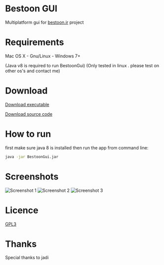 # Bestoon GUI
Multiplatform gui for [bestoon.ir](https://github.com/jadijadi/bestoon) project

# Requirements
Mac OS X - Gnu/Linux - Windows 7+

(Java v8 is required to run BestoonGui)
(Only tested in linux . please test on other os's and contact me)

# Download
[Download executable](https://github.com/alireza6677/BestoonGui/raw/master/dist/BestoonGui.jar)

[Download source code](https://github.com/alireza6677/BestoonGui/archive/master.zip)

# How to run
first make sure java 8 is installed then run the app from command line:

```bash
java -jar BestoonGui.jar
```
# Screenshots
![Screenshot 1](https://github.com/alireza6677/BestoonGui/raw/master/screenshot/1.png)
![Screenshot 2](https://github.com/alireza6677/BestoonGui/raw/master/screenshot/2.png)
![Screenshot 3](https://github.com/alireza6677/BestoonGui/raw/master/screenshot/3.png)

# Licence
[GPL3](https://github.com/alireza6677/BestoonGui/blob/master/LICENSE)

# Thanks
Special thanks to jadi
